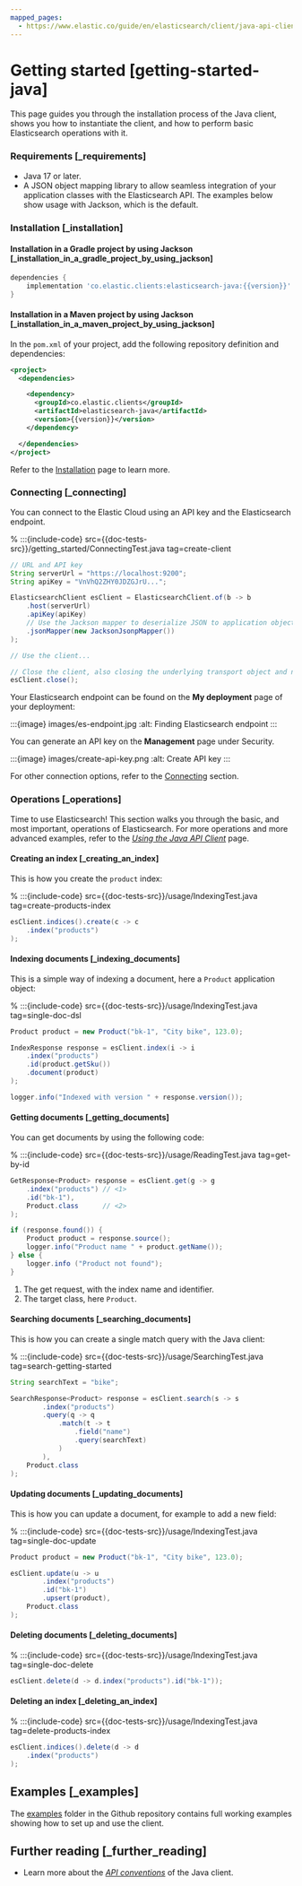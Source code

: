 ```yaml
---
mapped_pages:
  - https://www.elastic.co/guide/en/elasticsearch/client/java-api-client/current/getting-started-java.html
---
```


# Getting started [getting-started-java]

This page guides you through the installation process of the Java client, shows you how to instantiate the client, and how to perform basic Elasticsearch operations with it.


### Requirements [_requirements]

* Java 17 or later.
* A JSON object mapping library to allow seamless integration of your application classes with the Elasticsearch API. The examples below show usage with Jackson, which is the default.


### Installation [_installation]


#### Installation in a Gradle project by using Jackson [_installation_in_a_gradle_project_by_using_jackson]

```groovy subs=true
dependencies {
    implementation 'co.elastic.clients:elasticsearch-java:{{version}}'
}
```


#### Installation in a Maven project by using Jackson [_installation_in_a_maven_project_by_using_jackson]

In the `pom.xml` of your project, add the following repository definition and dependencies:

```xml subs=true
<project>
  <dependencies>

    <dependency>
      <groupId>co.elastic.clients</groupId>
      <artifactId>elasticsearch-java</artifactId>
      <version>{{version}}</version>
    </dependency>

  </dependencies>
</project>
```

Refer to the [Installation](setup/installation.md) page to learn more.


### Connecting [_connecting]

You can connect to the Elastic Cloud using an API key and the Elasticsearch endpoint.

% :::{include-code} src={{doc-tests-src}}/getting_started/ConnectingTest.java tag=create-client
```java
// URL and API key
String serverUrl = "https://localhost:9200";
String apiKey = "VnVhQ2ZHY0JDZGJrU...";

ElasticsearchClient esClient = ElasticsearchClient.of(b -> b
    .host(serverUrl)
    .apiKey(apiKey)
    // Use the Jackson mapper to deserialize JSON to application objects
    .jsonMapper(new JacksonJsonpMapper())
);

// Use the client...

// Close the client, also closing the underlying transport object and network connections.
esClient.close();
```

Your Elasticsearch endpoint can be found on the **My deployment** page of your deployment:

:::{image} images/es-endpoint.jpg
:alt: Finding Elasticsearch endpoint
:::

You can generate an API key on the **Management** page under Security.

:::{image} images/create-api-key.png
:alt: Create API key
:::

For other connection options, refer to the [Connecting](setup/connecting.md) section.


### Operations [_operations]

Time to use Elasticsearch! This section walks you through the basic, and most important, operations of Elasticsearch. For more operations and more advanced examples, refer to the [*Using the Java API Client*](usage/index.md) page.


#### Creating an index [_creating_an_index]

This is how you create the `product` index:

% :::{include-code} src={{doc-tests-src}}/usage/IndexingTest.java tag=create-products-index
```java
esClient.indices().create(c -> c
    .index("products")
);
```


#### Indexing documents [_indexing_documents]

This is a simple way of indexing a document, here a `Product` application object:

% :::{include-code} src={{doc-tests-src}}/usage/IndexingTest.java tag=single-doc-dsl
```java
Product product = new Product("bk-1", "City bike", 123.0);

IndexResponse response = esClient.index(i -> i
    .index("products")
    .id(product.getSku())
    .document(product)
);

logger.info("Indexed with version " + response.version());
```

#### Getting documents [_getting_documents]

You can get documents by using the following code:

% :::{include-code} src={{doc-tests-src}}/usage/ReadingTest.java tag=get-by-id
```java
GetResponse<Product> response = esClient.get(g -> g
    .index("products") // <1>
    .id("bk-1"),
    Product.class      // <2>
);

if (response.found()) {
    Product product = response.source();
    logger.info("Product name " + product.getName());
} else {
    logger.info ("Product not found");
}
```

1. The get request, with the index name and identifier.
2. The target class, here `Product`.

#### Searching documents [_searching_documents]

This is how you can create a single match query with the Java client:

% :::{include-code} src={{doc-tests-src}}/usage/SearchingTest.java tag=search-getting-started
```java
String searchText = "bike";

SearchResponse<Product> response = esClient.search(s -> s
        .index("products")
        .query(q -> q
            .match(t -> t
                .field("name")
                .query(searchText)
            )
        ),
    Product.class
);
```

#### Updating documents [_updating_documents]

This is how you can update a document, for example to add a new field:

% :::{include-code} src={{doc-tests-src}}/usage/IndexingTest.java tag=single-doc-update
```java
Product product = new Product("bk-1", "City bike", 123.0);

esClient.update(u -> u
        .index("products")
        .id("bk-1")
        .upsert(product),
    Product.class
);
```

#### Deleting documents [_deleting_documents]

% :::{include-code} src={{doc-tests-src}}/usage/IndexingTest.java tag=single-doc-delete
```java
esClient.delete(d -> d.index("products").id("bk-1"));
```

#### Deleting an index [_deleting_an_index]

% :::{include-code} src={{doc-tests-src}}/usage/IndexingTest.java tag=delete-products-index
```java
esClient.indices().delete(d -> d
    .index("products")
);
```

## Examples [_examples]

The [examples](https://github.com/elastic/elasticsearch-java/tree/main/examples) folder in the Github repository contains full working examples showing how to set up and use the client.


## Further reading [_further_reading]

* Learn more about the [*API conventions*](api-conventions/index.md) of the Java client.
